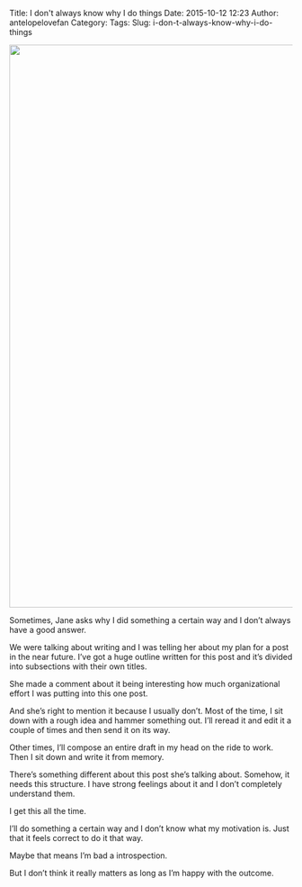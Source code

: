 Title: I don't always know why I do things
Date: 2015-10-12 12:23
Author: antelopelovefan
Category: 
Tags: 
Slug: i-don-t-always-know-why-i-do-things

<img src="https://cdn-images-1.medium.com/max/1200/1*guLmQ_ZBHu1rEXCt_vFi3w.jpeg" width="1500" height="1000" />

Sometimes, Jane asks why I did something a certain way and I don’t always have a good answer.

We were talking about writing and I was telling her about my plan for a post in the near future. I’ve got a huge outline written for this post and it’s divided into subsections with their own titles.

She made a comment about it being interesting how much organizational effort I was putting into this one post.

And she’s right to mention it because I usually don’t. Most of the time, I sit down with a rough idea and hammer something out. I’ll reread it and edit it a couple of times and then send it on its way.

Other times, I’ll compose an entire draft in my head on the ride to work. Then I sit down and write it from memory.

There’s something different about this post she’s talking about. Somehow, it needs this structure. I have strong feelings about it and I don’t completely understand them.

I get this all the time.

I’ll do something a certain way and I don’t know what my motivation is. Just that it feels correct to do it that way.

Maybe that means I’m bad a introspection.

But I don’t think it really matters as long as I’m happy with the outcome.

